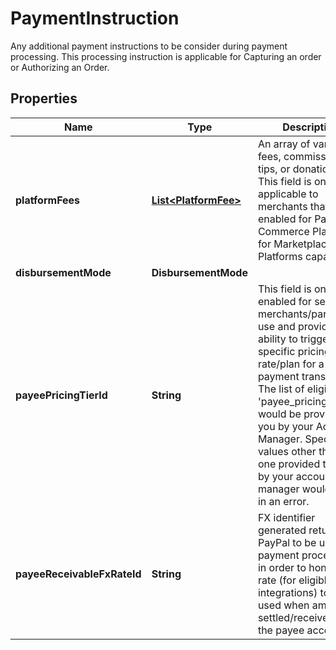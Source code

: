 

# PaymentInstruction

Any additional payment instructions to be consider during payment processing. This processing instruction is applicable for Capturing an order or Authorizing an Order.

## Properties

| Name | Type | Description | Notes |
|------------ | ------------- | ------------- | -------------|
|**platformFees** | [**List&lt;PlatformFee&gt;**](PlatformFee.md) | An array of various fees, commissions, tips, or donations. This field is only applicable to merchants that been enabled for PayPal Commerce Platform for Marketplaces and Platforms capability. |  [optional] |
|**disbursementMode** | **DisbursementMode** |  |  [optional] |
|**payeePricingTierId** | **String** | This field is only enabled for selected merchants/partners to use and provides the ability to trigger a specific pricing rate/plan for a payment transaction. The list of eligible &#39;payee_pricing_tier_id&#39; would be provided to you by your Account Manager. Specifying values other than the one provided to you by your account manager would result in an error. |  [optional] |
|**payeeReceivableFxRateId** | **String** | FX identifier generated returned by PayPal to be used for payment processing in order to honor FX rate (for eligible integrations) to be used when amount is settled/received into the payee account. |  [optional] |



